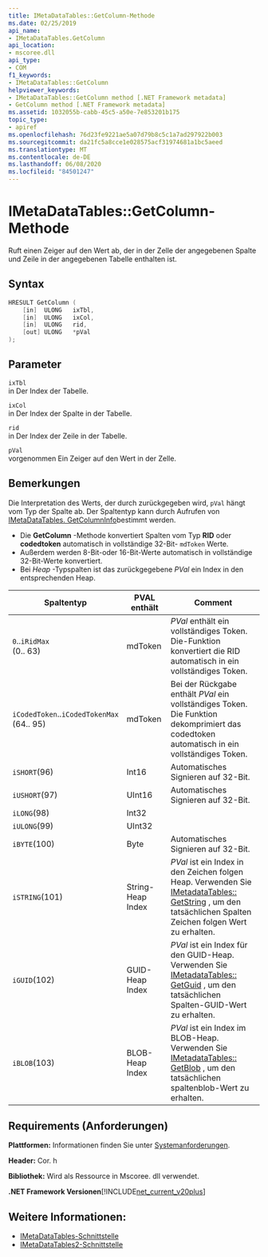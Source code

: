 ```yaml
---
title: IMetaDataTables::GetColumn-Methode
ms.date: 02/25/2019
api_name:
- IMetaDataTables.GetColumn
api_location:
- mscoree.dll
api_type:
- COM
f1_keywords:
- IMetaDataTables::GetColumn
helpviewer_keywords:
- IMetaDataTables::GetColumn method [.NET Framework metadata]
- GetColumn method [.NET Framework metadata]
ms.assetid: 1032055b-cabb-45c5-a50e-7e853201b175
topic_type:
- apiref
ms.openlocfilehash: 76d23fe9221ae5a07d79b8c5c1a7ad297922b003
ms.sourcegitcommit: da21fc5a8cce1e028575acf31974681a1bc5aeed
ms.translationtype: MT
ms.contentlocale: de-DE
ms.lasthandoff: 06/08/2020
ms.locfileid: "84501247"
---
```

# <a name="imetadatatablesgetcolumn-method"></a>IMetaDataTables::GetColumn-Methode
Ruft einen Zeiger auf den Wert ab, der in der Zelle der angegebenen Spalte und Zeile in der angegebenen Tabelle enthalten ist.  
  
## <a name="syntax"></a>Syntax  
  
```cpp  
HRESULT GetColumn (
    [in]  ULONG   ixTbl,  
    [in]  ULONG   ixCol,  
    [in]  ULONG   rid,  
    [out] ULONG   *pVal  
);  
```  
  
## <a name="parameters"></a>Parameter

 `ixTbl`  
 in Der Index der Tabelle.  
  
 `ixCol`  
 in Der Index der Spalte in der Tabelle.  
  
 `rid`  
 in Der Index der Zeile in der Tabelle.  
  
 `pVal`  
 vorgenommen Ein Zeiger auf den Wert in der Zelle.  

## <a name="remarks"></a>Bemerkungen

Die Interpretation des Werts, der durch zurückgegeben wird, `pVal` hängt vom Typ der Spalte ab. Der Spaltentyp kann durch Aufrufen von [IMetaDataTables. GetColumnInfo](imetadatatables-getcolumninfo-method.md)bestimmt werden.

- Die **GetColumn** -Methode konvertiert Spalten vom Typ **RID** oder **codedtoken** automatisch in vollständige 32-Bit- `mdToken` Werte.
- Außerdem werden 8-Bit-oder 16-Bit-Werte automatisch in vollständige 32-Bit-Werte konvertiert.
- Bei *Heap* -Typspalten ist das zurückgegebene *PVal* ein Index in den entsprechenden Heap.

| Spaltentyp              | PVAL enthält | Comment                          |
|--------------------------|---------------|-----------------------------------|
| `0`..`iRidMax`<br>(0.. 63)  | mdToken     | *PVal* enthält ein vollständiges Token. Die-Funktion konvertiert die RID automatisch in ein vollständiges Token. |
| `iCodedToken`..`iCodedTokenMax`<br>(64.. 95) | mdToken | Bei der Rückgabe enthält *PVal* ein vollständiges Token. Die Funktion dekomprimiert das codedtoken automatisch in ein vollständiges Token. |
| `iSHORT`(96)            | Int16         | Automatisches Signieren auf 32-Bit.  |
| `iUSHORT`(97)           | UInt16        | Automatisches Signieren auf 32-Bit.  |
| `iLONG`(98)             | Int32         |                                        |
| `iULONG`(99)            | UInt32        |                                        |
| `iBYTE`(100)            | Byte          | Automatisches Signieren auf 32-Bit.  |
| `iSTRING`(101)          | String-Heap Index | *PVal* ist ein Index in den Zeichen folgen Heap. Verwenden Sie [IMetadataTables:: GetString](imetadatatables-getstring-method.md) , um den tatsächlichen Spalten Zeichen folgen Wert zu erhalten. |
| `iGUID`(102)            | GUID-Heap Index | *PVal* ist ein Index für den GUID-Heap. Verwenden Sie [IMetadataTables:: GetGuid](imetadatatables-getguid-method.md) , um den tatsächlichen Spalten-GUID-Wert zu erhalten. |
| `iBLOB`(103)            | BLOB-Heap Index | *PVal* ist ein Index im BLOB-Heap. Verwenden Sie [IMetadataTables:: GetBlob](imetadatatables-getblob-method.md) , um den tatsächlichen spaltenblob-Wert zu erhalten. |
  
## <a name="requirements"></a>Requirements (Anforderungen)  
 **Plattformen:** Informationen finden Sie unter [Systemanforderungen](../../get-started/system-requirements.md).  
  
 **Header:** Cor. h  
  
 **Bibliothek:** Wird als Ressource in Mscoree. dll verwendet.  
  
 **.NET Framework Versionen**[!INCLUDE[net_current_v20plus](../../../../includes/net-current-v20plus-md.md)]  
  
## <a name="see-also"></a>Weitere Informationen:

- [IMetaDataTables-Schnittstelle](imetadatatables-interface.md)
- [IMetaDataTables2-Schnittstelle](imetadatatables2-interface.md)
